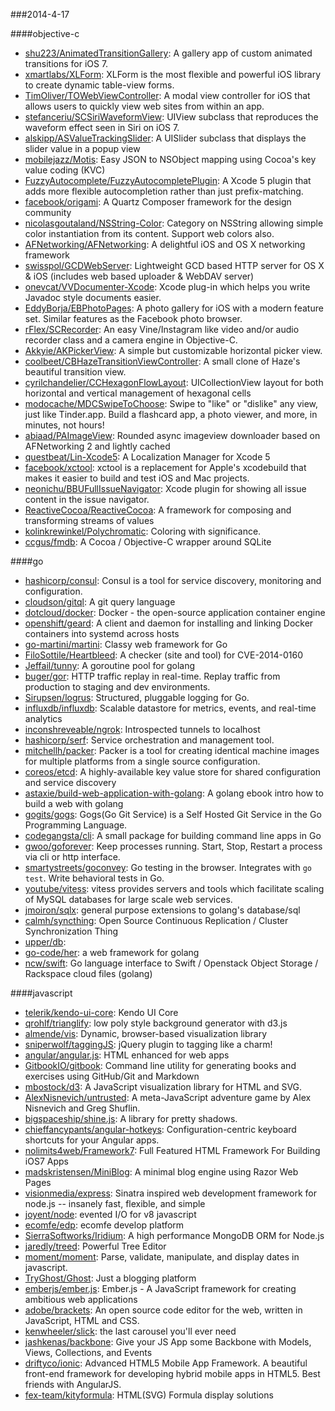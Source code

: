 ###2014-4-17

####objective-c
* [shu223/AnimatedTransitionGallery](https://github.com/shu223/AnimatedTransitionGallery): A gallery app of custom animated transitions for iOS 7.
* [xmartlabs/XLForm](https://github.com/xmartlabs/XLForm): XLForm is the most flexible and powerful iOS library to create dynamic table-view forms.
* [TimOliver/TOWebViewController](https://github.com/TimOliver/TOWebViewController): A modal view controller for iOS that allows users to quickly view web sites from within an app.
* [stefanceriu/SCSiriWaveformView](https://github.com/stefanceriu/SCSiriWaveformView): UIView subclass that reproduces the waveform effect seen in Siri on iOS 7.
* [alskipp/ASValueTrackingSlider](https://github.com/alskipp/ASValueTrackingSlider): A UISlider subclass that displays the slider value in a popup view
* [mobilejazz/Motis](https://github.com/mobilejazz/Motis): Easy JSON to NSObject mapping using Cocoa's key value coding (KVC)
* [FuzzyAutocomplete/FuzzyAutocompletePlugin](https://github.com/FuzzyAutocomplete/FuzzyAutocompletePlugin): A Xcode 5 plugin that adds more flexible autocompletion rather than just prefix-matching.
* [facebook/origami](https://github.com/facebook/origami): A Quartz Composer framework for the design community
* [nicolasgoutaland/NSString-Color](https://github.com/nicolasgoutaland/NSString-Color): Category on NSString allowing simple color instantiation from its content. Support web colors also.
* [AFNetworking/AFNetworking](https://github.com/AFNetworking/AFNetworking): A delightful iOS and OS X networking framework
* [swisspol/GCDWebServer](https://github.com/swisspol/GCDWebServer): Lightweight GCD based HTTP server for OS X & iOS (includes web based uploader & WebDAV server)
* [onevcat/VVDocumenter-Xcode](https://github.com/onevcat/VVDocumenter-Xcode): Xcode plug-in which helps you write Javadoc style documents easier.
* [EddyBorja/EBPhotoPages](https://github.com/EddyBorja/EBPhotoPages): A photo gallery for iOS with a modern feature set. Similar features as the Facebook photo browser.
* [rFlex/SCRecorder](https://github.com/rFlex/SCRecorder): An easy Vine/Instagram like video and/or audio recorder class and a camera engine in Objective-C.
* [Akkyie/AKPickerView](https://github.com/Akkyie/AKPickerView): A simple but customizable horizontal picker view.
* [coolbeet/CBHazeTransitionViewController](https://github.com/coolbeet/CBHazeTransitionViewController): A small clone of Haze's beautiful transition view.
* [cyrilchandelier/CCHexagonFlowLayout](https://github.com/cyrilchandelier/CCHexagonFlowLayout): UICollectionView layout for both horizontal and vertical management of hexagonal cells
* [modocache/MDCSwipeToChoose](https://github.com/modocache/MDCSwipeToChoose): Swipe to "like" or "dislike" any view, just like Tinder.app. Build a flashcard app, a photo viewer, and more, in minutes, not hours!
* [abiaad/PAImageView](https://github.com/abiaad/PAImageView): Rounded async imageview downloader based on AFNetworking 2 and lightly cached
* [questbeat/Lin-Xcode5](https://github.com/questbeat/Lin-Xcode5): A Localization Manager for Xcode 5
* [facebook/xctool](https://github.com/facebook/xctool): xctool is a replacement for Apple's xcodebuild that makes it easier to build and test iOS and Mac projects.
* [neonichu/BBUFullIssueNavigator](https://github.com/neonichu/BBUFullIssueNavigator): Xcode plugin for showing all issue content in the issue navigator.
* [ReactiveCocoa/ReactiveCocoa](https://github.com/ReactiveCocoa/ReactiveCocoa): A framework for composing and transforming streams of values
* [kolinkrewinkel/Polychromatic](https://github.com/kolinkrewinkel/Polychromatic): Coloring with significance.
* [ccgus/fmdb](https://github.com/ccgus/fmdb): A Cocoa / Objective-C wrapper around SQLite

####go
* [hashicorp/consul](https://github.com/hashicorp/consul): Consul is a tool for service discovery, monitoring and configuration.
* [cloudson/gitql](https://github.com/cloudson/gitql): A git query language
* [dotcloud/docker](https://github.com/dotcloud/docker): Docker - the open-source application container engine
* [openshift/geard](https://github.com/openshift/geard): A client and daemon for installing and linking Docker containers into systemd across hosts
* [go-martini/martini](https://github.com/go-martini/martini): Classy web framework for Go
* [FiloSottile/Heartbleed](https://github.com/FiloSottile/Heartbleed): A checker (site and tool) for CVE-2014-0160
* [Jeffail/tunny](https://github.com/Jeffail/tunny): A goroutine pool for golang
* [buger/gor](https://github.com/buger/gor): HTTP traffic replay in real-time. Replay traffic from production to staging and dev environments.  
* [Sirupsen/logrus](https://github.com/Sirupsen/logrus): Structured, pluggable logging for Go.
* [influxdb/influxdb](https://github.com/influxdb/influxdb): Scalable datastore for metrics, events, and real-time analytics
* [inconshreveable/ngrok](https://github.com/inconshreveable/ngrok): Introspected tunnels to localhost
* [hashicorp/serf](https://github.com/hashicorp/serf): Service orchestration and management tool.
* [mitchellh/packer](https://github.com/mitchellh/packer): Packer is a tool for creating identical machine images for multiple platforms from a single source configuration.
* [coreos/etcd](https://github.com/coreos/etcd): A highly-available key value store for shared configuration and service discovery
* [astaxie/build-web-application-with-golang](https://github.com/astaxie/build-web-application-with-golang): A golang ebook intro how to build a web with golang
* [gogits/gogs](https://github.com/gogits/gogs): Gogs(Go Git Service) is a Self Hosted Git Service in the Go Programming Language.
* [codegangsta/cli](https://github.com/codegangsta/cli): A small package for building command line apps in Go
* [gwoo/goforever](https://github.com/gwoo/goforever): Keep processes running. Start, Stop, Restart a process via cli or http interface. 
* [smartystreets/goconvey](https://github.com/smartystreets/goconvey): Go testing in the browser. Integrates with `go test`. Write behavioral tests in Go.
* [youtube/vitess](https://github.com/youtube/vitess): vitess provides servers and tools which facilitate scaling of MySQL databases for large scale web services.
* [jmoiron/sqlx](https://github.com/jmoiron/sqlx): general purpose extensions to golang's database/sql
* [calmh/syncthing](https://github.com/calmh/syncthing): Open Source Continuous Replication / Cluster Synchronization Thing
* [upper/db](https://github.com/upper/db): 
* [go-code/her](https://github.com/go-code/her): a web framework for golang
* [ncw/swift](https://github.com/ncw/swift): Go language interface to Swift / Openstack Object Storage / Rackspace cloud files (golang)

####javascript
* [telerik/kendo-ui-core](https://github.com/telerik/kendo-ui-core): Kendo UI Core
* [qrohlf/trianglify](https://github.com/qrohlf/trianglify): low poly style background generator with d3.js
* [almende/vis](https://github.com/almende/vis): Dynamic, browser-based visualization library
* [sniperwolf/taggingJS](https://github.com/sniperwolf/taggingJS): jQuery plugin to tagging like a charm!
* [angular/angular.js](https://github.com/angular/angular.js): HTML enhanced for web apps
* [GitbookIO/gitbook](https://github.com/GitbookIO/gitbook): Command line utility for generating books and exercises using GitHub/Git and Markdown
* [mbostock/d3](https://github.com/mbostock/d3): A JavaScript visualization library for HTML and SVG.
* [AlexNisnevich/untrusted](https://github.com/AlexNisnevich/untrusted): A meta-JavaScript adventure game by Alex Nisnevich and Greg Shuflin.
* [bigspaceship/shine.js](https://github.com/bigspaceship/shine.js): A library for pretty shadows.
* [chieffancypants/angular-hotkeys](https://github.com/chieffancypants/angular-hotkeys): Configuration-centric keyboard shortcuts for your Angular apps.    
* [nolimits4web/Framework7](https://github.com/nolimits4web/Framework7): Full Featured HTML Framework For Building iOS7 Apps
* [madskristensen/MiniBlog](https://github.com/madskristensen/MiniBlog): A minimal blog engine using Razor Web Pages
* [visionmedia/express](https://github.com/visionmedia/express): Sinatra inspired web development framework for node.js -- insanely fast, flexible, and simple
* [joyent/node](https://github.com/joyent/node): evented I/O for v8 javascript
* [ecomfe/edp](https://github.com/ecomfe/edp): ecomfe develop platform
* [SierraSoftworks/Iridium](https://github.com/SierraSoftworks/Iridium): A high performance MongoDB ORM for Node.js
* [jaredly/treed](https://github.com/jaredly/treed): Powerful Tree Editor
* [moment/moment](https://github.com/moment/moment): Parse, validate, manipulate, and display dates in javascript.
* [TryGhost/Ghost](https://github.com/TryGhost/Ghost): Just a blogging platform
* [emberjs/ember.js](https://github.com/emberjs/ember.js): Ember.js - A JavaScript framework for creating ambitious web applications
* [adobe/brackets](https://github.com/adobe/brackets): An open source code editor for the web, written in JavaScript, HTML and CSS.
* [kenwheeler/slick](https://github.com/kenwheeler/slick): the last carousel you'll ever need
* [jashkenas/backbone](https://github.com/jashkenas/backbone): Give your JS App some Backbone with Models, Views, Collections, and Events
* [driftyco/ionic](https://github.com/driftyco/ionic): Advanced HTML5 Mobile App Framework. A beautiful front-end framework for developing hybrid mobile apps in HTML5. Best friends with AngularJS.
* [fex-team/kityformula](https://github.com/fex-team/kityformula): HTML(SVG) Formula display solutions
